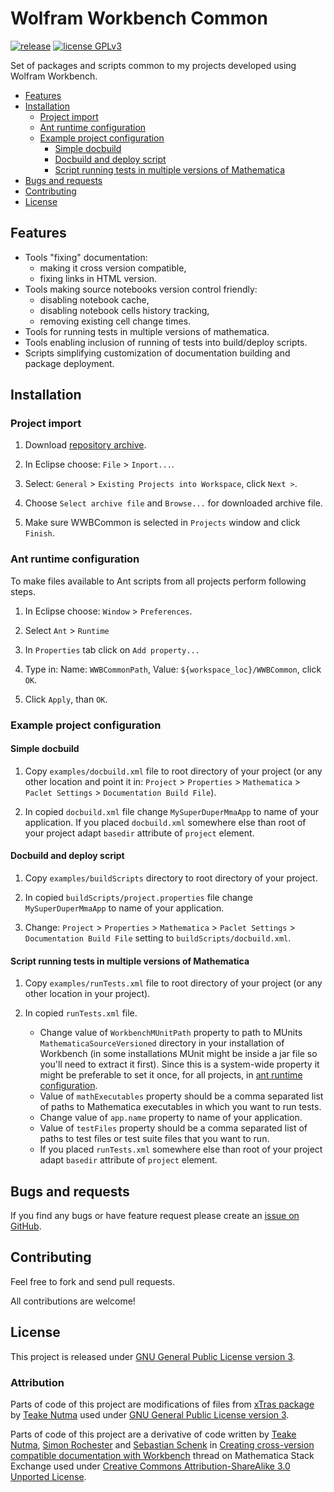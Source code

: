 # Wolfram Workbench Common
[![release](http://img.shields.io/github/release/jkuczm/WWBCommon.svg)](https://github.com/jkuczm/WWBCommon/releases/latest)
[![license GPLv3](http://img.shields.io/:license-GPLv3-brightgreen.svg)](https://github.com/jkuczm/WWBCommon/blob/master/LICENSE)


Set of packages and scripts common to my projects developed using Wolfram
Workbench.


* [Features](#features)
* [Installation](#installation)
    * [Project import](#project-import)
    * [Ant runtime configuration](#ant-runtime-configuration)
    * [Example project configuration](#example-project-configuration)
        * [Simple docbuild](#simple-docbuild)
        * [Docbuild and deploy script](#docbuild-and-deploy-script)
        * [Script running tests in multiple versions of Mathematica](#script-running-tests-in-multiple-versions-of-mathematica)
* [Bugs and requests](#bugs-and-requests)
* [Contributing](#contributing)
* [License](#license)



## Features

* Tools "fixing" documentation:
    * making it cross version compatible,
    * fixing links in HTML version.
* Tools making source notebooks version control friendly:
    * disabling notebook cache,
    * disabling notebook cells history tracking,
    * removing existing cell change times.
* Tools for running tests in multiple versions of mathematica.
* Tools enabling inclusion of running of tests into build/deploy scripts.
* Scripts simplifying customization of documentation building and package
  deployment.



## Installation


### Project import

1. Download
   [repository archive](https://github.com/jkuczm/WWBCommon/archive/master.zip).

2. In Eclipse choose: `File` > `Inport...`.

3. Select: `General` > `Existing Projects into Workspace`, click `Next >`.

4. Choose `Select archive file` and `Browse...` for downloaded archive file.

5. Make sure WWBCommon is selected in `Projects` window and click `Finish`.


### Ant runtime configuration

To make files available to Ant scripts from all projects perform following
steps.

1. In Eclipse choose: `Window` > `Preferences`.

2. Select `Ant` > `Runtime`

3. In `Properties` tab click on `Add property...`

4. Type in:
   Name: `WWBCommonPath`,
   Value: `${workspace_loc}/WWBCommon`,
   click `OK`.

5. Click `Apply`, than `OK`.


### Example project configuration

#### Simple docbuild

1. Copy `examples/docbuild.xml` file to root directory of your project
   (or any other location and point it in:
   `Project` > `Properties` > `Mathematica` > `Paclet Settings` >
   `Documentation Build File`).

2. In copied `docbuild.xml` file change `MySuperDuperMmaApp` to name of your
   application. If you placed `docbuild.xml` somewhere else than root of your
   project adapt `basedir` attribute of `project` element.

#### Docbuild and deploy script

1. Copy `examples/buildScripts` directory to root directory of your project.

2. In copied `buildScripts/project.properties` file change `MySuperDuperMmaApp`
   to name of your application.

3. Change:
   `Project` > `Properties` > `Mathematica` > `Paclet Settings` >
   `Documentation Build File`
   setting to `buildScripts/docbuild.xml`.

#### Script running tests in multiple versions of Mathematica

1. Copy `examples/runTests.xml` file to root directory of your project
   (or any other location in your project).

2. In copied `runTests.xml` file.
     * Change value of `WorkbenchMUnitPath` property to path to MUnits
       `MathematicaSourceVersioned` directory in your installation of Workbench
       (in some installations MUnit might be inside a jar file so you'll
       need to extract it first). Since this is a system-wide property it might
       be preferable to set it once, for all projects, in
       [ant runtime configuration](#ant-runtime-configuration).
     * Value of `mathExecutables` property should be a comma separated list of
       paths to Mathematica executables in which you want to run tests.
     * Change value of `app.name` property to name of your application.
     * Value of `testFiles` property should be a comma separated list of paths
       to test files or test suite files that you want to run.
     * If you placed `runTests.xml` somewhere else than root of your project
       adapt `basedir` attribute of `project` element.


## Bugs and requests

If you find any bugs or have feature request please create an
[issue on GitHub](https://github.com/jkuczm/WWBCommon/issues).



## Contributing

Feel free to fork and send pull requests.

All contributions are welcome!



## License

This project is released under
[GNU General Public License version 3](https://github.com/jkuczm/WWBCommon/blob/master/LICENSE).


### Attribution

Parts of code of this project are modifications of files from
[xTras package](https://github.com/xAct-contrib/xTras) by
[Teake Nutma](http://www.aei.mpg.de/~nutma/) used under
[GNU General Public License version 3](https://github.com/xAct-contrib/xTras/blob/master/LICENSE).

Parts of code of this project are a derivative of code written by
[Teake Nutma](http://mathematica.stackexchange.com/users/5485),
[Simon Rochester](http://mathematica.stackexchange.com/users/8253) and
[Sebastian Schenk](http://mathematica.stackexchange.com/users/12333)
in
[Creating cross-version compatible documentation with Workbench](http://mathematica.stackexchange.com/questions/28316)
thread on Mathematica Stack Exchange used under
[Creative Commons Attribution-ShareAlike 3.0 Unported License](http://creativecommons.org/licenses/by-sa/3.0/).
